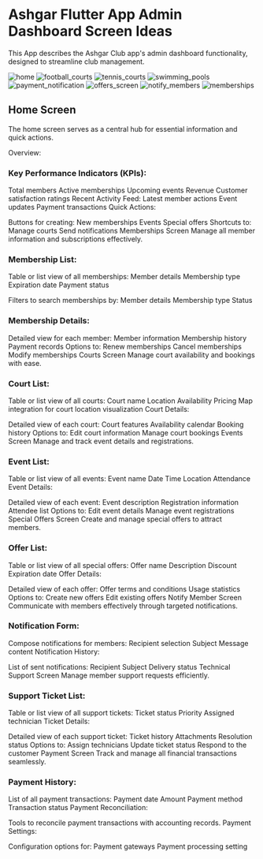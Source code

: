 # Ashgar Flutter App Admin Dashboard Screen Ideas
This App describes the Ashgar Club app's admin dashboard functionality, designed to streamline club management.


![home](https://github.com/user-attachments/assets/ec92fc00-f657-4d96-ba27-e42fc6f3fa8d)
![football_courts](https://github.com/user-attachments/assets/2edfc0dd-e442-4a25-b3c0-440d155cf6f3)
![tennis_courts](https://github.com/user-attachments/assets/d8f0f88c-8f9a-48a8-a8a1-e053d9bf5673)
![swimming_pools](https://github.com/user-attachments/assets/9155c18c-fe40-4680-8574-b4a1dab51e23)
![payment_notification](https://github.com/user-attachments/assets/82a1fc52-056e-401e-95c8-eefd27aec492)
![offers_screen](https://github.com/user-attachments/assets/1421e9fe-8c67-4ec7-b607-3adae064a183)
![notify_members](https://github.com/user-attachments/assets/5c477e83-1508-414a-990f-3989d8fecc62)
![memberships](https://github.com/user-attachments/assets/82cbd51a-3a42-45ab-b158-c20bb0b1a335)





## Home Screen
The home screen serves as a central hub for essential information and quick actions.

 Overview:

### Key Performance Indicators (KPIs):
Total members
Active memberships
Upcoming events
Revenue
Customer satisfaction ratings
Recent Activity Feed:
Latest member actions
Event updates
Payment transactions
Quick Actions:

Buttons for creating:
New memberships
Events
Special offers
Shortcuts to:
Manage courts
Send notifications
Memberships Screen
Manage all member information and subscriptions effectively.

### Membership List:

Table or list view of all memberships:
Member details
Membership type
Expiration date
Payment status

Filters to search memberships by:
Member details
Membership type
Status

### Membership Details:

Detailed view for each member:
Member information
Membership history
Payment records
Options to:
Renew memberships
Cancel memberships
Modify memberships
Courts Screen
Manage court availability and bookings with ease.

### Court List:

Table or list view of all courts:
Court name
Location
Availability
Pricing
Map integration for court location visualization
Court Details:

Detailed view of each court:
Court features
Availability calendar
Booking history
Options to:
Edit court information
Manage court bookings
Events Screen
Manage and track event details and registrations.

### Event List:

Table or list view of all events:
Event name
Date
Time
Location
Attendance
Event Details:

Detailed view of each event:
Event description
Registration information
Attendee list
Options to:
Edit event details
Manage event registrations
Special Offers Screen
Create and manage special offers to attract members.

### Offer List:

Table or list view of all special offers:
Offer name
Description
Discount
Expiration date
Offer Details:

Detailed view of each offer:
Offer terms and conditions
Usage statistics
Options to:
Create new offers
Edit existing offers
Notify Member Screen
Communicate with members effectively through targeted notifications.

### Notification Form:

Compose notifications for members:
Recipient selection
Subject
Message content
Notification History:

List of sent notifications:
Recipient
Subject
Delivery status
Technical Support Screen
Manage member support requests efficiently.

### Support Ticket List:

Table or list view of all support tickets:
Ticket status
Priority
Assigned technician
Ticket Details:

Detailed view of each support ticket:
Ticket history
Attachments
Resolution status
Options to:
Assign technicians
Update ticket status
Respond to the customer
Payment Screen
Track and manage all financial transactions seamlessly.

### Payment History:

List of all payment transactions:
Payment date
Amount
Payment method
Transaction status
Payment Reconciliation:

Tools to reconcile payment transactions with accounting records.
Payment Settings:

Configuration options for:
Payment gateways
Payment processing setting
